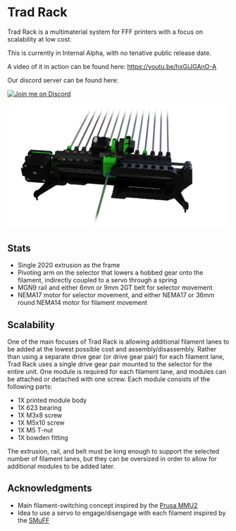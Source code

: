 # Trad Rack

Trad Rack is a multimaterial system for FFF printers with a focus on scalability at low cost.

This is currently in Internal Alpha, with no tenative public release date. 

A video of it in action can be found here: https://youtu.be/hxGiJGAnO-A

Our discord server can be found here: 

[![Join me on Discord](https://discord.com/api/guilds/641407187004030997/widget.png?style=banner2)](https://discord.gg/MzTR3zE)

![Image of TradRack](Images/render1.png?raw=true)

## Stats

- Single 2020 extrusion as the frame
- Pivoting arm on the selector that lowers a hobbed gear onto the filament, indirectly coupled to a servo through a spring
- MGN9 rail and either 6mm or 9mm 2GT belt for selector movement
- NEMA17 motor for selector movement, and either NEMA17 or 36mm round NEMA14 motor for filament movement

## Scalability

One of the main focuses of Trad Rack is allowing additional filament lanes to be added at the lowest possible cost and assembly/disassembly. Rather than using a separate drive gear (or drive gear pair) for each filament lane, Trad Rack uses a single drive gear pair mounted to the selector for the entire unit. One module is required for each filament lane, and modules can be attached or detached with one screw. Each module consists of the following parts:

- 1X printed module body
- 1X 623 bearing
- 1X M3x8 screw
- 1X M5x10 screw
- 1X M5 T-nut
- 1X bowden fitting

The extrusion, rail, and belt must be long enough to support the selected number of filament lanes, but they can be oversized in order to allow for additional modules to be added later.

## Acknowledgments

- Main filament-switching concept inspired by the [Prusa MMU2](https://github.com/prusa3d/Original-Prusa-i3/tree/MMU2)
- Idea to use a servo to engage/disengage with each filament inspired by the [SMuFF](https://github.com/technik-gegg/SMuFF-1.1)
